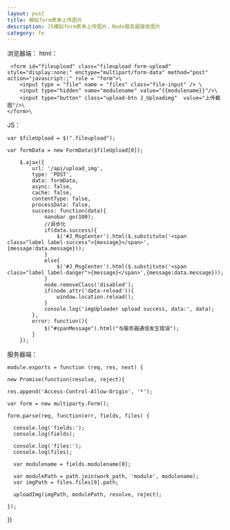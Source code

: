 ```yaml
---
layout: post
title: 模拟form表单上传图片
description: JS模拟form表单上传图片，Node服务器接收图片
category: fe
---
```


浏览器端：
html：

	 <form id="fileupload" class="fileupload form-upload" style="display:none;" enctype="multipart/form-data" method="post" action="javascript:;" role = "form">\
		<input type = "file" name = "files" class="file-input" /> \
		<input type="hidden" name="modulename" value="{{modulename}}"/>\
		<input type="button" class="upload-btn J_Uploadimg"  value="上传截图"/>\
	</form>\
			 
JS：


	var $fileUpload = $(".fileupload");

	var formData = new FormData($fileUpload[0]);

		$.ajax({
			url: '/api/upload_img',
			type: 'POST',	
			data: formData,
			async: false,
			cache: false,
			contentType: false,
			processData: false,
			success: function(data){
				nanobar.go(100);
				//异步化
				if(data.success){
					$('#J_MsgCenter').html($.substitute('<span class="label label-success">{message}</span>',{message:data.message}));
				}
				else{
					$('#J_MsgCenter').html($.substitute('<span class="label label-danger">{message}</span>',{message:data.message}));
				}	
				node.removeClass('disabled');
				if(node.attr('data-reload')){
					window.location.reload();
				}
				console.log('imgUploader upload success, data:', data);
			},
			error: function(){
				$("#spanMessage").html("与服务器通信发生错误");
			}
		});
		
服务器端：

	module.exports = function (req, res, next) {
    
    new Promise(function(resolve, reject){

    res.append('Access-Control-Allow-Origin', '*');

    var form = new multiparty.Form();

    form.parse(req, function(err, fields, files) {

      console.log('fields:');
      console.log(fields);

      console.log('files:');
      console.log(files);

      var modulename = fields.modulename[0];

      var modulePath = path.join(work_path, 'module', modulename);
      var imgPath = files.files[0].path;

      uploadImg(imgPath, modulePath, resolve, reject);

    });

  })


[Joebon]:    http://joebon.tk  "Joebon"
